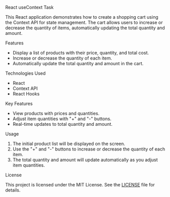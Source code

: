 React useContext Task 

   This React application demonstrates how to create a shopping cart using the Context API for state management. The cart allows users to increase or decrease the quantity of items, automatically updating the total quantity and amount.

Features
 
   - Display a list of products with their price, quantity, and total cost.
   - Increase or decrease the quantity of each item.
   - Automatically update the total quantity and amount in the cart.

Technologies Used

   - React
   - Context API
   - React Hooks

 
 Key Features

   - View products with prices and quantities.
   - Adjust item quantities with "+" and "-" buttons.
   - Real-time updates to total quantity and amount.

Usage

   1. The initial product list will be displayed on the screen.
   2. Use the "+" and "-" buttons to increase or decrease the quantity of each item.
   3. The total quantity and amount will update automatically as you adjust item quantities.
   
License

  This project is licensed under the MIT License. See the [LICENSE](LICENSE) file for details.




